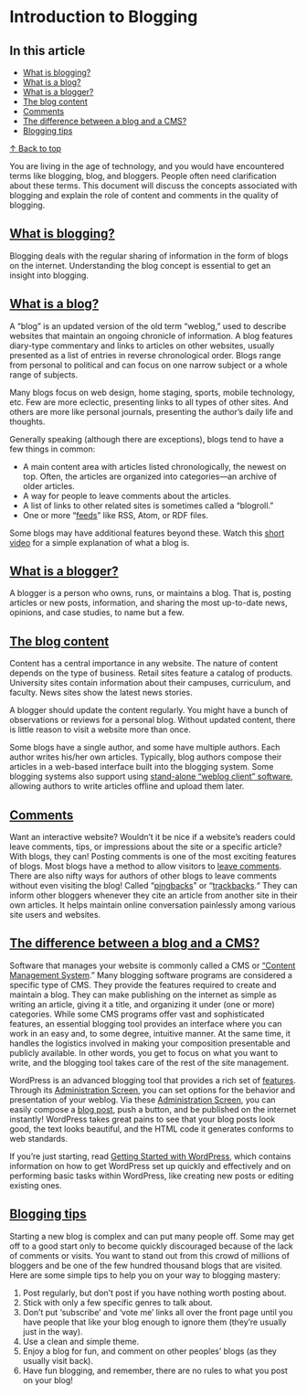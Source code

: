 # Introduction to Blogging

## In this article

* [What is blogging?](https://wordpress.org/documentation/article/introduction-to-blogging/#what-is-blogging)
* [What is a blog?](https://wordpress.org/documentation/article/introduction-to-blogging/#what-is-a-blog)
* [What is a blogger?](https://wordpress.org/documentation/article/introduction-to-blogging/#what-is-a-blogger)
* [The blog content](https://wordpress.org/documentation/article/introduction-to-blogging/#the-blog-content)
* [Comments](https://wordpress.org/documentation/article/introduction-to-blogging/#comments)
* [The difference between a blog and a CMS?](https://wordpress.org/documentation/article/introduction-to-blogging/#the-difference-between-a-blog-and-a-cms)
* [Blogging tips](https://wordpress.org/documentation/article/introduction-to-blogging/#blogging-tips)

[↑ Back to top](https://wordpress.org/documentation/article/introduction-to-blogging/#wp--skip-link--target)

You are living in the age of technology, and you would have encountered terms like blogging, blog, and bloggers. People often need clarification about these terms. This document will discuss the concepts associated with blogging and explain the role of content and comments in the quality of blogging.

## [What is blogging?](https://wordpress.org/documentation/article/introduction-to-blogging/#what-is-blogging)

Blogging deals with the regular sharing of information in the form of blogs on the internet. Understanding the blog concept is essential to get an insight into blogging.

## [What is a blog?](https://wordpress.org/documentation/article/introduction-to-blogging/#what-is-a-blog)

A “blog” is an updated version of the old term “weblog,” used to describe websites that maintain an ongoing chronicle of information. A blog features diary-type commentary and links to articles on other websites, usually presented as a list of entries in reverse chronological order. Blogs range from personal to political and can focus on one narrow subject or a whole range of subjects.

Many blogs focus on web design, home staging, sports, mobile technology, etc. Few are more eclectic, presenting links to all types of other sites. And others are more like personal journals, presenting the author’s daily life and thoughts.

Generally speaking (although there are exceptions), blogs tend to have a few things in common:

* A main content area with articles listed chronologically, the newest on top. Often, the articles are organized into categories—an archive of older articles.
* A way for people to leave comments about the articles.
* A list of links to other related sites is sometimes called a “blogroll.”
* One or more “[feeds](https://wordpress.org/support/article/introduction-to-blogging/)” like RSS, Atom, or RDF files.

Some blogs may have additional features beyond these. Watch this [short video](http://www.youtube.com/watch?v=NN2I1pWXjXI) for a simple explanation of what a blog is.

## [What is a blogger?](https://wordpress.org/documentation/article/introduction-to-blogging/#what-is-a-blogger)

A blogger is a person who owns, runs, or maintains a blog. That is, posting articles or new posts, information, and sharing the most up-to-date news, opinions, and case studies, to name but a few.

## [The blog content](https://wordpress.org/documentation/article/introduction-to-blogging/#the-blog-content)

Content has a central importance in any website. The nature of content depends on the type of business. Retail sites feature a catalog of products. University sites contain information about their campuses, curriculum, and faculty. News sites show the latest news stories.

A blogger should update the content regularly. You might have a bunch of observations or reviews for a personal blog. Without updated content, there is little reason to visit a website more than once.

Some blogs have a single author, and some have multiple authors. Each author writes his/her own articles. Typically, blog authors compose their articles in a web-based interface built into the blogging system. Some blogging systems also support using [stand-alone “weblog client” software](https://wordpress.org/support/article/weblog-client/), allowing authors to write articles offline and upload them later.

## [Comments](https://wordpress.org/documentation/article/introduction-to-blogging/#comments)

Want an interactive website? Wouldn’t it be nice if a website’s readers could leave comments, tips, or impressions about the site or a specific article? With blogs, they can! Posting comments is one of the most exciting features of blogs. Most blogs have a method to allow visitors to [leave comments](https://wordpress.org/documentation/article/introduction-to-blogging/#managing-comments). There are also nifty ways for authors of other blogs to leave comments without even visiting the blog! Called “[pingbacks](https://wordpress.org/documentation/article/introduction-to-blogging/#pingbacks)” or “[trackbacks](https://wordpress.org/documentation/article/introduction-to-blogging/#trackbacks).“ They can inform other bloggers whenever they cite an article from another site in their own articles. It helps maintain online conversation painlessly among various site users and websites.

## [The difference between a blog and a CMS?](https://wordpress.org/documentation/article/introduction-to-blogging/#the-difference-between-a-blog-and-a-cms)

Software that manages your website is commonly called a CMS or [“Content Management System](https://wordpress.org/support/article/Glossary/#content-management-system).” Many blogging software programs are considered a specific type of CMS. They provide the features required to create and maintain a blog. They can make publishing on the internet as simple as writing an article, giving it a title, and organizing it under (one or more) categories. While some CMS programs offer vast and sophisticated features, an essential blogging tool provides an interface where you can work in an easy and, to some degree, intuitive manner. At the same time, it handles the logistics involved in making your composition presentable and publicly available. In other words, you get to focus on what you want to write, and the blogging tool takes care of the rest of the site management.

WordPress is an advanced blogging tool that provides a rich set of [features](https://wordpress.org/support/article/wordpress-features/). Through its [Administration Screen](https://wordpress.org/support/article/administration-screens/), you can set options for the behavior and presentation of your weblog. Via these [Administration Screen](https://wordpress.org/support/article/administration-screens/), you can easily compose a [blog post](https://wordpress.org/support/article/glossary#post), push a button, and be published on the internet instantly! WordPress takes great pains to see that your blog posts look good, the text looks beautiful, and the HTML code it generates conforms to web standards.

If you’re just starting, read [Getting Started with WordPress](https://wordpress.org/documentation/article/get-started-with-wordpress/), which contains information on how to get WordPress set up quickly and effectively and on performing basic tasks within WordPress, like creating new posts or editing existing ones.

## [Blogging tips](https://wordpress.org/documentation/article/introduction-to-blogging/#blogging-tips)

Starting a new blog is complex and can put many people off. Some may get off to a good start only to become quickly discouraged because of the lack of comments or visits. You want to stand out from this crowd of millions of bloggers and be one of the few hundred thousand blogs that are visited. Here are some simple tips to help you on your way to blogging mastery:

1. Post regularly, but don’t post if you have nothing worth posting about.
2. Stick with only a few specific genres to talk about.
3. Don’t put ‘subscribe’ and ‘vote me’ links all over the front page until you have people that like your blog enough to ignore them (they’re usually just in the way).
4. Use a clean and simple theme.
5. Enjoy a blog for fun, and comment on other peoples’ blogs (as they usually visit back).
6. Have fun blogging, and remember, there are no rules to what you post on your blog!
